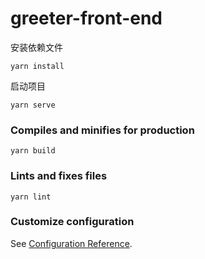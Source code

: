 # greeter-front-end

安装依赖文件
```
yarn install
```

启动项目
```
yarn serve
```

### Compiles and minifies for production
```
yarn build
```

### Lints and fixes files
```
yarn lint
```

### Customize configuration
See [Configuration Reference](https://cli.vuejs.org/config/).
